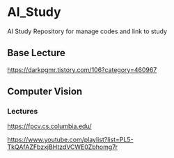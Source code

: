# AI_Study
AI Study Repository for manage codes and link to study


## Base Lecture

https://darkpgmr.tistory.com/106?category=460967


## Computer Vision

### Lectures

https://fpcv.cs.columbia.edu/

https://www.youtube.com/playlist?list=PL5-TkQAfAZFbzxjBHtzdVCWE0Zbhomg7r

